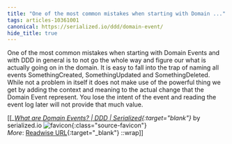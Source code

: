 ```yaml
---
title: "One of the most common mistakes when starting with Domain ..."
tags: articles-10361001
canonical: https://serialized.io/ddd/domain-event/
hide_title: true
---
```


One of the most common mistakes when starting with Domain Events and with DDD in general is to not go the whole way and figure our what is actually going on in the domain. It is easy to fall into the trap of naming all events SomethingCreated, SomethingUpdated and SomethingDeleted. While not a problem in itself it does not make use of the powerful thing we get by adding the context and meaning to the actual change that the Domain Event represent. You lose the intent of the event and reading the event log later will not provide that much value.


[[<cite>_[What are Domain Events? | DDD | Serialized](https://serialized.io/ddd/domain-event/){:target="_blank"}_</cite> by serialized.io ![favicon](https://s2.googleusercontent.com/s2/favicons?domain=serialized.io){:class="source-favicon"}<br>
_More_: [Readwise URL](https://readwise.io/open/211653889){:target="_blank"}
::wrap]]